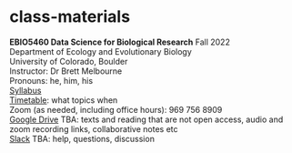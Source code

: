# class-materials

**EBIO5460 Data Science for Biological Research** Fall 2022\
Department of Ecology and Evolutionary Biology\
University of Colorado, Boulder\
Instructor: Dr Brett Melbourne\
Pronouns: he, him, his\
[Syllabus](00_syllabus5460.md)\
[Timetable](00_timetable.md): what topics when\
Zoom (as needed, including office hours): 969 756 8909\
[Google Drive]() TBA: texts and reading that are not open access, audio and zoom recording links, collaborative notes etc\
[Slack]() TBA: help, questions, discussion
